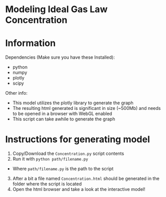 # Modeling Ideal Gas Law Concentration

# Information

Dependencies (Make sure you have these Installed):
- python
- numpy
- plotly
- scipy

Other info:
- This model utilizes the plotly library to generate the graph
- The resulting html generated is significant in size (~500Mb) and needs to be opened in a browser with WebGL enabled
- This script can take awhile to generate the graph

# Instructions for generating model

1. Copy/Download the `Concentration.py` script contents
2. Run it with `python path/filename.py`
  - Where `path/filename.py` is the path to the script
3. After a bit a file named `Concentration.html` should be generated in the folder where the script is located
4. Open the html browser and take a look at the interactive model!
